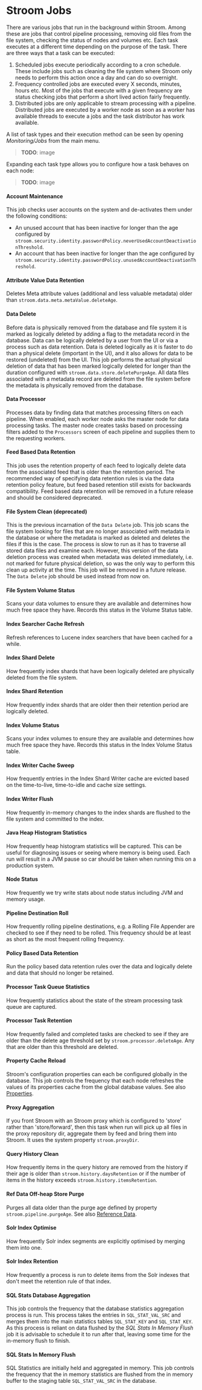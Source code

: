 # Stroom Jobs
There are various jobs that run in the background within Stroom.
Among these are jobs that control pipeline processing, removing old files from the file system, checking the status of nodes and volumes etc.
Each task executes at a different time depending on the purpose of the task. There are three ways that a task can be executed:

 1. Scheduled jobs execute periodically according to a cron schedule.
    These include jobs such as cleaning the file system where Stroom only needs to perform this action once a day and can do so overnight.
 2. Frequency controlled jobs are executed every X seconds, minutes, hours etc.
    Most of the jobs that execute with a given frequency are status checking jobs that perform a short lived action fairly frequently.
 3. Distributed jobs are only applicable to stream processing with a pipeline.
    Distributed jobs are executed by a worker node as soon as a worker has available threads to execute a jobs and the task distributor has work available.

A list of task types and their execution method can be seen by opening _Monitoring/Jobs_ from the main menu.

> **TODO**: image

Expanding each task type allows you to configure how a task behaves on each node:

> **TODO**: image

#### Account Maintenance

This job checks user accounts on the system and de-activates them under the following conditions:

* An unused account that has been inactive for longer than the age configured by `stroom.security.identity.passwordPolicy.neverUsedAccountDeactivationThreshold`.
* An account that has been inactive for longer than the age configured by `stroom.security.identity.passwordPolicy.unusedAccountDeactivationThreshold`.

#### Attribute Value Data Retention

Deletes Meta attribute values (additional and less valuable metadata) older than `stroom.data.meta.metaValue.deleteAge`.

#### Data Delete

Before data is physically removed from the database and file system it is marked as logically deleted by adding a flag to the metadata record in the database.
Data can be logically deleted by a user from the UI or via a process such as data retention.
Data is deleted logically as it is faster to do than a physical delete (important in the UI), and it also allows for data to be restored (undeleted) from the UI.
This job performs the actual physical deletion of data that has been marked logically deleted for longer than the duration configured with `stroom.data.store.deletePurgeAge`.
All data files associated with a metadata record are deleted from the file system before the metadata is physically removed from the database.

#### Data Processor

Processes data by finding data that matches processing filters on each pipeline.
When enabled, each worker node asks the master node for data processing tasks.
The master node creates tasks based on processing filters added to the `Processors` screen of each pipeline and supplies them to the requesting workers.

#### Feed Based Data Retention

This job uses the retention property of each feed to logically delete data from the associated feed that is older than the retention period.
The recommended way of specifying data retention rules is via the data retention policy feature, but feed based retention still exists for backwards compatibility.
Feed based data retention will be removed in a future release and should be considered deprecated.

#### File System Clean (deprecated)

This is the previous incarnation of the `Data Delete` job.
This job scans the file system looking for files that are no longer associated with metadata in the database or where the metadata is marked as deleted and deletes the files if this is the case.
The process is slow to run as it has to traverse all stored data files and examine each.
However, this version of the data deletion process was created when metadata was deleted immediately, i.e. not marked for future physical deletion, so was the only way to perform this clean up activity at the time.
This job will be removed in a future release. The `Data Delete` job should be used instead from now on.

#### File System Volume Status

Scans your data volumes to ensure they are available and determines how much free space they have.
Records this status in the Volume Status table.

#### Index Searcher Cache Refresh

Refresh references to Lucene index searchers that have been cached for a while.

#### Index Shard Delete

How frequently index shards that have been logically deleted are physically deleted from the file system.

#### Index Shard Retention

How frequently index shards that are older then their retention period are logically deleted.

#### Index Volume Status

Scans your index volumes to ensure they are available and determines how much free space they have.
Records this status in the Index Volume Status table.

#### Index Writer Cache Sweep

How frequently entries in the Index Shard Writer cache are evicted based on the time-to-live, time-to-idle and cache size settings.

#### Index Writer Flush

How frequently in-memory changes to the index shards are flushed to the file system and committed to the index.

#### Java Heap Histogram Statistics

How frequently heap histogram statistics will be captured.
This can be useful for diagnosing issues or seeing where memory is being used.
Each run will result in a JVM pause so car should be taken when running this on a production system.

#### Node Status

How frequently we try write stats about node status including JVM and memory usage.

#### Pipeline Destination Roll

How frequently rolling pipeline destinations, e.g. a Rolling File Appender are checked to see if they need to be rolled.
This frequency should be at least as short as the most frequent rolling frequency.

#### Policy Based Data Retention

Run the policy based data retention rules over the data and logically delete and data that should no longer be retained.

#### Processor Task Queue Statistics

How frequently statistics about the state of the stream processing task queue are captured.

#### Processor Task Retention

How frequently failed and completed tasks are checked to see if they are older than the delete age threshold set by `stroom.processor.deleteAge`.
Any that are older than this threshold are deleted.

#### Property Cache Reload

Stroom's configuration properties can each be configured globally in the database.
This job controls the frequency that each node refreshes the values of its properties cache from the global database values.
See also [Properties](./properties.md).

#### Proxy Aggregation

If you front Stroom with an Stroom proxy which is configured to 'store' rather than 'store/forward', then this task when run will pick up all files in the proxy repository dir, aggregate them by feed and bring them into Stroom.
It uses the system property `stroom.proxyDir`.

#### Query History Clean

How frequently items in the query history are removed from the history if their age is older than `stroom.history.daysRetention` or if the number of items in the history exceeds `stroom.history.itemsRetention`.

#### Ref Data Off-heap Store Purge

Purges all data older than the purge age defined by property `stroom.pipeline.purgeAge`.
See also [Reference Data](./pipelines/reference-data.md#purging-old-reference-data).

#### Solr Index Optimise

How frequently Solr index segments are explicitly optimised by merging them into one.

#### Solr Index Retention

How frequently a process is run to delete items from the Solr indexes that don't meet the retention rule of that index.

#### SQL Stats Database Aggregation

This job controls the frequency that the database statistics aggregation process is run.
This process takes the entries in `SQL_STAT_VAL_SRC` and merges them into the main statistics tables `SQL_STAT_KEY` and `SQL_STAT_KEY`.
As this process is reliant on data flushed by the _SQL Stats In Memory Flush_ job it is advisable to schedule it to run after that, leaving some time for the in-memory flush to finish.

#### SQL Stats In Memory Flush

SQL Statistics are initially held and aggregated in memory.
This job controls the frequency that the in memory statistics are flushed from the in memory buffer to the staging table `SQL_STAT_VAL_SRC` in the database.

